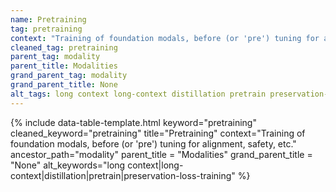 ```yaml
---
name: Pretraining
tag: pretraining
context: "Training of foundation modals, before (or 'pre') tuning for alignment, safety, etc."
cleaned_tag: pretraining
parent_tag: modality
parent_title: Modalities
grand_parent_tag: modality
grand_parent_title: None
alt_tags: long context long-context distillation pretrain preservation-loss-training
---
```


{% include data-table-template.html 
  keyword="pretraining" 
  cleaned_keyword="pretraining" 
  title="Pretraining"
  context="Training of foundation modals, before (or 'pre') tuning for alignment, safety, etc."
  ancestor_path="modality" 
  parent_title = "Modalities"
  grand_parent_title = "None"
  alt_keywords="long context|long-context|distillation|pretrain|preservation-loss-training"
%}

